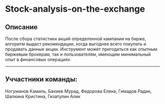 # Stock-analysis-on-the-exchange
## **Описание**
После сбора статистики акций определенной кампании на бирже, алгоритм выдаст рекомендации, когда выгоднее всего покупать и продавать данные акции.
Инструмент может пригодиться как опытным биржевым брокерам, так и пользователям, имеющим минимальный опыт в финансовых операциях.

___


## **Уччастники команды:**
Ногуманов Камиль, Бакиев Мурад, Федорова Елена, Гимадов Радик, Шапкина Кристина, Гизатулин Алик